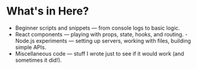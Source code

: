 # What's in Here? 
- Beginner scripts and snippets — from console logs to basic logic.
- React components — playing with props, state, hooks, and routing.
-Node.js experiments — setting up servers, working with files, building simple APIs.
- Miscellaneous code — stuff I wrote just to see if it would work (and sometimes it did!).

